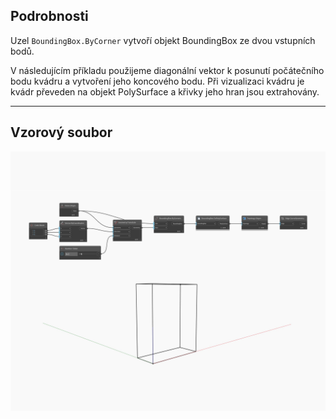## Podrobnosti
Uzel `BoundingBox.ByCorner` vytvoří objekt BoundingBox ze dvou vstupních bodů.

V následujícím příkladu použijeme diagonální vektor k posunutí počátečního bodu kvádru a vytvoření jeho koncového bodu. Při vizualizaci kvádru je kvádr převeden na objekt PolySurface a křivky jeho hran jsou extrahovány.

___
## Vzorový soubor

![ByCorners](./Autodesk.DesignScript.Geometry.BoundingBox.ByCorners_img.jpg)

